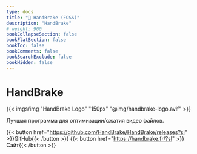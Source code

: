 ```yaml
---
type: docs
title: "🔷 HandBrake (FOSS)"
description: "HandBrake"
# weight: 900
bookCollapseSection: false
bookFlatSection: false
bookToc: false
bookComments: false
bookSearchExclude: false
bookHidden: false
---
```


# HandBrake

{{< imgs/img "HandBrake Logo" "150px" "@img/handbrake-logo.avif" >}}

Лучшая программа для оптимизации/сжатия видео файлов.

{{< button href="https://github.com/HandBrake/HandBrake/releases?sl" >}}GitHub{{< /button >}}
{{< button href="https://handbrake.fr/?sl" >}}Сайт{{< /button >}}
